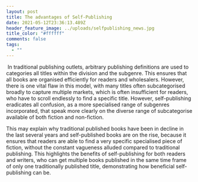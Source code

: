 ```yaml
---
layout: post
title: The advantages of Self-Publishing
date: 2021-05-12T23:36:13.489Z
header_feature_image: ../uploads/selfpublishing_news.jpg
title_color: "#ffffff"
comments: false
tags:
  - ""
---
```



 In traditional publishing outlets, arbitrary publishing definitions are used to categories all titles within the division and the subgenre. This ensures that all books are organised efficiently for readers and wholesalers. However, there is one vital flaw in this model, with many titles often subcategorised broadly to capture multiple markets, which is often insufficient for readers, who have to scroll endlessly to find a specific title. However, self-publishing eradicates all confusion, as a more specialised range of subgenres incorporated, that speak more clearly on the diverse range of subcategorise available of both fiction and non-fiction. 

This may explain why traditional published books have been in decline in the last several years and self-published books are on the rise, because it ensures that readers are able to find a very specific specialised piece of fiction, without the constant vagueness alluded compared to traditional publishing. This highlights the benefits of self-publishing for both readers and writers, who can get multiple books published in the same time frame of only one traditionally published title, demonstrating how beneficial self-publishing can be.